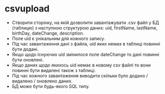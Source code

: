 # csvupload
- Створити сторінку, на якій дозволити завантажувати .csv файл у БД (таблицю) з наступною структурою даних: uid, firstName, lastName, birthDay, dateChange, description.
- Поле uid є унікальним для кожного запису.
- Під час завантаження дані з файла, uid яких немаэ в таблиці повинні бути додані.
- Якщо щодо існуючих uid змінилося поле dateChange то дані повиннi бути оновлені.
- Якщо даних щодо якихось uid немає в новому csv файлі то вони повинні бути видалені також з таблиці.
- Під час кожного завантаження виводити скільки було додано / видалено / оновлено даних.
- БД може бути будь-якого SQL типу.
